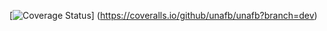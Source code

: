 [![Coverage Status](https://coveralls.io/repos/github/unafb/unafb/badge.svg?branch=dev)]
(https://coveralls.io/github/unafb/unafb?branch=dev)
